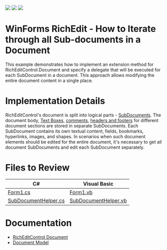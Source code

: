 <!-- default badges list -->
![](https://img.shields.io/endpoint?url=https://codecentral.devexpress.com/api/v1/VersionRange/172991040/20.1.2%2B)
[![](https://img.shields.io/badge/Open_in_DevExpress_Support_Center-FF7200?style=flat-square&logo=DevExpress&logoColor=white)](https://supportcenter.devexpress.com/ticket/details/T830453)
[![](https://img.shields.io/badge/📖_How_to_use_DevExpress_Examples-e9f6fc?style=flat-square)](https://docs.devexpress.com/GeneralInformation/403183)
<!-- default badges end -->
# WinForms RichEdit - How to Iterate through all Sub-documents in a Document

This example demonstrates how to implement an extension method for RichEditControl.Document and specify a delegate that will be executed for each SubDocument in a document. This approach allows modifying the entire document content in a single place.

# Implementation Details

RichEditControl's document is split into logical parts - [SubDocuments](https://docs.devexpress.com/OfficeFileAPI/DevExpress.XtraRichEdit.API.Native.SubDocument). The document body, [Text Boxes](https://docs.devexpress.com/WindowsForms/18007/controls-and-libraries/rich-text-editor/richeditcontrol-document/document-elements/text-boxes), [comments](https://docs.devexpress.com/WindowsForms/18077/controls-and-libraries/rich-text-editor/richeditcontrol-document/document-elements/comments), [headers and footers](https://docs.devexpress.com/WindowsForms/8305/controls-and-libraries/rich-text-editor/richeditcontrol-document/document-elements/headers-and-footers) for different document sections are stored in separate SubDocuments. Each SubDocument contains its own textual content, fields, bookmarks, hyperlinks, images, and shapes. In scenarios when such document elements should be edited for the entire document, it's necessary to get all document SubDocuments and edit each SubDocument separately.

# Files to Review

| C# | Visual Basic |
|---|---|
| [Form1.cs](./CS/SubDocumentIterator/Form1.cs) | [Form1.vb](./VB/SubDocumentIterator/Form1.vb) |
| [SubDocumentHelper.cs](./CS/SubDocumentIterator/SubDocumentHelper.cs) | [SubDocumentHelper.vb](./VB/SubDocumentIterator/SubDocumentHelper.vb) |

# Documentation

* [RichEditControl Document](https://docs.devexpress.com/WindowsForms/6262/controls-and-libraries/rich-text-editor/rich-edit-control-document)
* [Document Model](https://docs.devexpress.com/WindowsForms/6262/controls-and-libraries/rich-text-editor/rich-edit-control-document)
